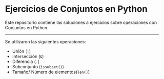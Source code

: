 # Ejercicios de Conjuntos en Python

Este repositorio contiene las soluciones a ejercicios sobre operaciones con Conjuntos en Python. 

---

Se utilizaron las siguientes operaciones:
  * Unión (`|`)
  * Intersección (`&`)
  * Diferencia (`-`)
  * Subconjunto (`issubset()`)
  * Tamaño/ Número de elementos(`len()`)
